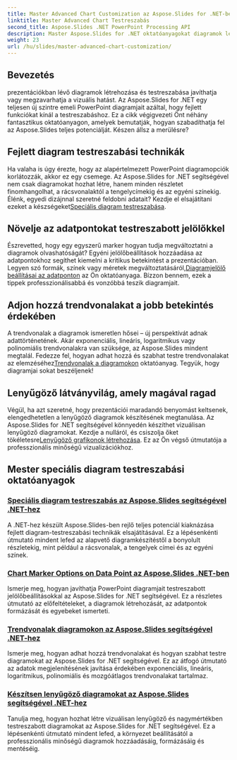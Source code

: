 ```yaml
---
title: Master Advanced Chart Customization az Aspose.Slides for .NET-ben
linktitle: Master Advanced Chart Testreszabás
second_title: Aspose.Slides .NET PowerPoint Processing API
description: Master Aspose.Slides for .NET oktatóanyagokat diagramok létrehozásához és testreszabásához. Tanuljon meg fejlett technikákat trendvonalak, markerek és lenyűgöző adatvizualizációk terén.
weight: 23
url: /hu/slides/master-advanced-chart-customization/
---
```

## Bevezetés

prezentációkban lévő diagramok létrehozása és testreszabása javíthatja vagy megzavarhatja a vizuális hatást. Az Aspose.Slides for .NET egy teljesen új szintre emeli PowerPoint diagramjait azáltal, hogy fejlett funkciókat kínál a testreszabáshoz. Ez a cikk végigvezeti Önt néhány fantasztikus oktatóanyagon, amelyek bemutatják, hogyan szabadíthatja fel az Aspose.Slides teljes potenciálját. Készen állsz a merülésre?

## Fejlett diagram testreszabási technikák

 Ha valaha is úgy érezte, hogy az alapértelmezett PowerPoint diagramopciók korlátozzák, akkor ez egy csemege. Az Aspose.Slides for .NET segítségével nem csak diagramokat hozhat létre, hanem minden részletet finomhangolhat, a rácsvonalaktól a tengelycímekig és az egyéni színekig. Élénk, egyedi dizájnnal szeretné feldobni adatait? Kezdje el elsajátítani ezeket a készségeket[Speciális diagram testreszabása](./advanced-chart-customization/).

## Növelje az adatpontokat testreszabott jelölőkkel

Észrevetted, hogy egy egyszerű marker hogyan tudja megváltoztatni a diagramok olvashatóságát? Egyéni jelölőbeállítások hozzáadása az adatpontokhoz segíthet kiemelni a kritikus betekintést a prezentációban. Legyen szó formák, színek vagy méretek megváltoztatásáról,[Diagramjelölő beállításai az adatponton](./chart-marker-options/) az Ön oktatóanyaga. Bízzon bennem, ezek a tippek professzionálisabbá és vonzóbbá teszik diagramjait.

## Adjon hozzá trendvonalakat a jobb betekintés érdekében

 A trendvonalak a diagramok ismeretlen hősei – új perspektívát adnak adattörténetének. Akár exponenciális, lineáris, logaritmikus vagy polinomiális trendvonalakra van szüksége, az Aspose.Slides mindent megtalál. Fedezze fel, hogyan adhat hozzá és szabhat testre trendvonalakat az elemzéséhez[Trendvonalak a diagramokon](./trend-lines-in-charts/) oktatóanyag. Tegyük, hogy diagramjai sokat beszéljenek!

## Lenyűgöző látványvilág, amely magával ragad

Végül, ha azt szeretné, hogy prezentációi maradandó benyomást keltsenek, elengedhetetlen a lenyűgöző diagramok készítésének megtanulása. Az Aspose.Slides for .NET segítségével könnyedén készíthet vizuálisan lenyűgöző diagramokat. Kezdje a nulláról, és csiszolja őket tökéletesre[Lenyűgöző grafikonok létrehozása](./create-stunning-chart/). Ez az Ön végső útmutatója a professzionális minőségű vizualizációkhoz.

## Mester speciális diagram testreszabási oktatóanyagok
### [Speciális diagram testreszabás az Aspose.Slides segítségével .NET-hez](./advanced-chart-customization/)
A .NET-hez készült Aspose.Slides-ben rejlő teljes potenciál kiaknázása fejlett diagram-testreszabási technikák elsajátításával. Ez a lépésenkénti útmutató mindent lefed az alapvető diagramkészítéstől a bonyolult részletekig, mint például a rácsvonalak, a tengelyek címei és az egyéni színek.
### [Chart Marker Options on Data Point az Aspose.Slides .NET-ben](./chart-marker-options/)
Ismerje meg, hogyan javíthatja PowerPoint diagramjait testreszabott jelölőbeállításokkal az Aspose.Slides for .NET segítségével. Ez a részletes útmutató az előfeltételeket, a diagramok létrehozását, az adatpontok formázását és egyebeket ismerteti.
### [Trendvonalak diagramokon az Aspose.Slides segítségével .NET-hez](./trend-lines-in-charts/)
Ismerje meg, hogyan adhat hozzá trendvonalakat és hogyan szabhat testre diagramokat az Aspose.Slides for .NET segítségével. Ez az átfogó útmutató az adatok megjelenítésének javítása érdekében exponenciális, lineáris, logaritmikus, polinomiális és mozgóátlagos trendvonalakat tartalmaz.
### [Készítsen lenyűgöző diagramokat az Aspose.Slides segítségével .NET-hez](./create-stunning-chart/)
Tanulja meg, hogyan hozhat létre vizuálisan lenyűgöző és nagymértékben testreszabott diagramokat az Aspose.Slides for .NET segítségével. Ez a lépésenkénti útmutató mindent lefed, a környezet beállításától a professzionális minőségű diagramok hozzáadásáig, formázásáig és mentéséig.